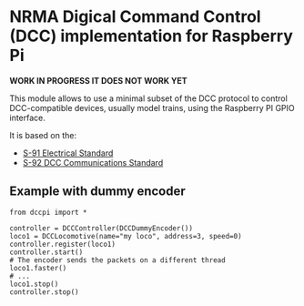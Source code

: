NRMA Digical Command Control (DCC) implementation for Raspberry Pi
==================================================================

**WORK IN PROGRESS IT DOES NOT WORK YET**

This module allows to use a minimal subset of the DCC protocol to
control DCC-compatible devices, usually model trains, using the 
Raspberry PI GPIO interface.

It is based on the:
  * [S-91 Electrical Standard](http://www.nmra.org/sites/default/files/standards/sandrp/pdf/s-9.1_electrical_standards_2006.pdf)
  * [S-92 DCC Communications Standard](http://www.nmra.org/sites/default/files/s-92-2004-07.pdf)

Example with dummy encoder
--------------------------

    from dccpi import *

    controller = DCCController(DCCDummyEncoder())
    loco1 = DCCLocomotive(name="my loco", address=3, speed=0)
    controller.register(loco1)
    controller.start()
    # The encoder sends the packets on a different thread
    loco1.faster()
    # ...
    loco1.stop()
    controller.stop()
